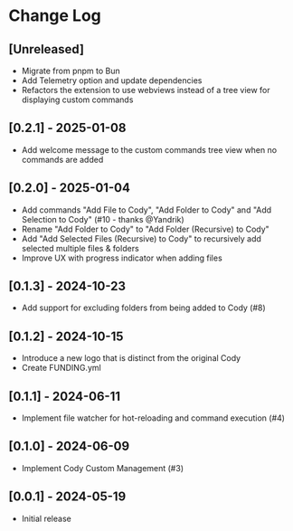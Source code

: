 # Change Log

## [Unreleased]

- Migrate from pnpm to Bun
- Add Telemetry option and update dependencies
- Refactors the extension to use webviews instead of a tree view for displaying custom commands

## [0.2.1] - 2025-01-08

- Add welcome message to the custom commands tree view when no commands are added

## [0.2.0] - 2025-01-04

- Add commands "Add File to Cody", "Add Folder to Cody" and "Add Selection to Cody" (#10 - thanks @Yandrik)
- Rename "Add Folder to Cody" to "Add Folder (Recursive) to Cody"
- Add "Add Selected Files (Recursive) to Cody" to recursively add selected multiple files & folders
- Improve UX with progress indicator when adding files

## [0.1.3] - 2024-10-23

- Add support for excluding folders from being added to Cody (#8)

## [0.1.2] - 2024-10-15

- Introduce a new logo that is distinct from the original Cody
- Create FUNDING.yml

## [0.1.1] - 2024-06-11

- Implement file watcher for hot-reloading and command execution (#4)

## [0.1.0] - 2024-06-09

- Implement Cody Custom Management (#3)

## [0.0.1] - 2024-05-19

- Initial release
